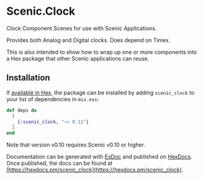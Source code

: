 # Scenic.Clock

Clock Component Scenes for use with Scenic Applications.

Provides both Analog and Digital clocks. Does depend on Timex.

This is also intended to show how to wrap up one or more components into a Hex package that other Scenic applications can reuse.

## Installation

If [available in Hex](https://hex.pm/docs/publish), the package can be installed
by adding `scenic_clock` to your list of dependencies in `mix.exs`:

```elixir
def deps do
  [
    {:scenic_clock, "~> 0.11"}
  ]
end
```

Note that version v0.10 requires Scenic v0.10 or higher.

Documentation can be generated with [ExDoc](https://github.com/elixir-lang/ex_doc)
and published on [HexDocs](https://hexdocs.pm). Once published, the docs can
be found at [https://hexdocs.pm/scenic_clock](https://hexdocs.pm/scenic_clock).

